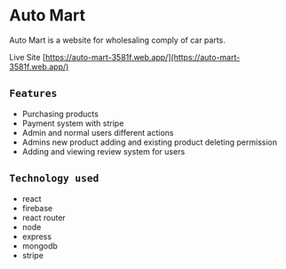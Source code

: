 # Auto Mart
Auto Mart is a website for wholesaling comply of car parts.

Live Site [https://auto-mart-3581f.web.app/](https://auto-mart-3581f.web.app/)

## `Features`
* Purchasing products
* Payment system with stripe
* Admin and normal users different actions
* Admins new product adding and existing product deleting permission
* Adding and viewing review system for users

## `Technology used`
* react
* firebase
* react router
* node
* express
* mongodb
* stripe
